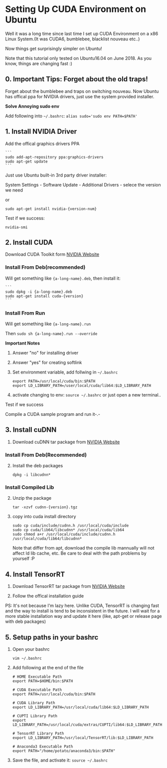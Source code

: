 # Setting Up CUDA Environment on Ubuntu

Well it was a long time since last time I set up CUDA Environment on a x86 Linux System.(It was CUDA6, bumblebee, blacklist nouveau etc..)

Now things get surprisingly simpler on Ubuntu!

Note that this tutorial only tested on Ubuntu16.04 on June 2018. As you know, things are changing fast :)

## 0. Important Tips: Forget about the old traps!

Forget about the bumblebee and traps on switching nouveau. Now Ubuntu has offical
ppa for NVIDIA drivers, just use the system provided installer.

**Solve Annoying sudo env**

Add following into `~/.bashrc`: `alias sudo='sudo env PATH=$PATH'`

## 1. Install NVIDIA Driver

Add the offical graphics drivers PPA

    ```
    sudo add-apt-repository ppa:graphics-drivers
    sudo apt-get update
    ```

Just use Ubuntu built-in 3rd party driver installer:

System Settings - Software Update - Additional Drivers - selece the version we need

or

`sudo apt-get install nvidia-{version-num}`

Test if we success:

`nvidia-smi`

## 2. Install CUDA

Download CUDA Toolkit form [NVIDIA Website](https://developer.nvidia.com/cuda-zone)

### Install From Deb(recommended)

Will get something like `{a-long-name}.deb`, then install it:

    ```
    sudo dpkg -i {a-long-name}.deb
    sudo apt-get install cuda-{version}
    ```

### Install From Run

Will get something like `{a-long-name}.run`

Then `sudo sh {a-long-name}.run --override`

**Important Notes**

1. Answer "no" for installing driver

2. Answer "yes" for creating softlink

3. Set environment variable, add follwing in `~/.bashrc`

    ```
    export PATH=/usr/local/cuda/bin:$PATH
    export LD_LIBRARY_PATH=/user/local/cuda/lib64:$LD_LIBRARY_PATH
    ```

4. activate changing to env: `source ~/.bashrc` or just open a new terminal..

Test if we success

Compile a CUDA sample program and run it-.-

## 3. Install cuDNN

1. Download cuDNN tar package from [NVIDIA Website](https://developer.nvidia.com/cudnn)

### Install From Deb(Recommended)

2. Install the deb packages

    ```
    dpkg -i libcudnn*
    ```

### Install Compiled Lib


2. Unzip the package

    ```
    tar -xzvf cudnn-{version}.tgz
    ```

3. copy into cuda install directory

    ```
    sudo cp cuda/include/cudnn.h /usr/local/cuda/include
    sudo cp cuda/lib64/libcudnn* /usr/local/cuda/lib64
    sudo chmod a+r /usr/local/cuda/include/cudnn.h
    /usr/local/cuda/lib64/libcudnn*
    ```

    Note that differ from apt, download the compile lib mannually will not affect ld lib cache, etc. Be care to deal with the path problems by yourself :P 

## 4. Install TensorRT

1. Download TensorRT tar package from [NVIDIA Website](https://developer.nvidia.com/tensorrt)

2. Follow the offical installation guide

PS: It's not because I'm lazy here. Unlike CUDA, TensorRT is changing fast and the way to install is tend to be inconsistent in the future. I will wait for a more stable installation way and update it here (like, apt-get or release page with deb packages)

## 5. Setup paths in your bashrc

1.  Open your bashrc

    ```
    vim ~/.bashrc
    ```

2.  Add following at the end of the file

    ```
    # HOME Executable Path
    export PATH=$HOME/bin:$PATH

    # CUDA Executable Path
    export PATH=/usr/local/cuda/bin:$PATH

    # CUDA Library Path
    export LD_LIBRARY_PATH=/usr/local/cuda/lib64:$LD_LIBRARY_PATH

    # CUPTI Library Path
    export LD_LIBRARY_PATH=/usr/local/cuda/extras/CUPTI/lib64:$LD_LIBRARY_PATH

    # TensorRT Library Path
    export LD_LIBRARY_PATH=/usr/local/TensorRT/lib:$LD_LIBRARY_PATH

    # Anaconda3 Executable Path
    export PATH="/home/potato/anaconda3/bin:$PATH"
    ```
3.  Save the file, and activate it: `source ~/.bashrc`